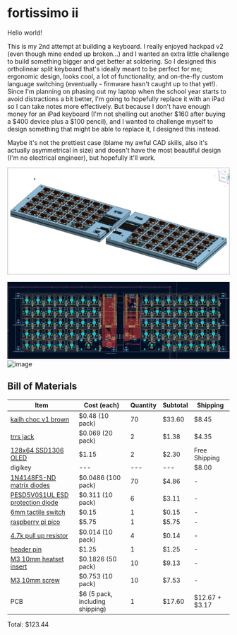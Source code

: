 # fortissimo ii

Hello world!

This is my 2nd attempt at building a keyboard.
I really enjoyed hackpad v2 (even though mine ended up broken...) and I wanted an extra little challenge to build something bigger and get better at soldering. So I designed this ortholinear split keyboard that's ideally meant to be perfect for me; ergonomic design, looks cool, a lot of functionality, and on-the-fly custom language switching (eventually - firmware hasn't caught up to that yet!). Since I'm planning on phasing out my laptop when the school year starts to avoid distractions a bit better, I'm going to hopefully replace it with an iPad so I can take notes more effectively. But because I don't have enough money for an iPad keyboard (I'm not shelling out another $160 after buying a $400 device plus a $100 pencil), and I wanted to challenge myself to design something that might be able to replace it, I designed this instead.

Maybe it's not the prettiest case (blame my awful CAD skills, also it's actually asymmetrical in size) and doesn't have the most beautiful design (I'm no electrical engineer), but hopefully it'll work. 

![image](/images/full_assembly.png)

![image](/images/updated_pcb.png)
<img width="1330" height="845" alt="image" src="https://github.com/user-attachments/assets/3e6d4e00-ee12-4523-a8d6-32d1219d6940" />


## Bill of Materials

| Item | Cost (each) | Quantity | Subtotal | Shipping |
|---|---|---|---|---|
|[kailh choc v1 brown](https://chosfox.com/collections/kailh-low-profile-switch-pg1350/products/kailh-chocs?variant=42514647646402) | $0.48 (10 pack) | 70 | $33.60 | $8.45 |
|[trrs jack](https://www.aliexpress.com/item/32368285821.html) | $0.069 (20 pack) | 2 | $1.38 | $4.35 |
|[128x64 SSD1306 OLED](https://www.aliexpress.com/item/1005006700828250.html) | $1.15 | 2 | $2.30 | Free Shipping |
| digikey |---|---|---|$8.00|
|[1N4148FS-ND matrix diodes](https://www.digikey.ca/en/products/detail/onsemi/1N4148/458603) | $0.0486 (100 pack) | 70 | $4.86 | - |
|[PESD5V0S1UL ESD protection diode](https://www.digikey.ca/en/products/detail/nexperia-usa-inc/PESD5V0S1BA-QF/18108466) | $0.311 (10 pack) | 6 | $3.11 | - |
|[6mm tactile switch](https://www.digikey.ca/en/products/detail/same-sky-formerly-cui-devices-/TS02-66-50-BK-100-LCR-D/15634294) | $0.15 | 1 | $0.15 | - |
|[raspberry pi pico](https://www.digikey.ca/en/products/detail/raspberry-pi/SC0915/13684020) | $5.75 | 1 | $5.75 | - |
|[4.7k pull up resistor](https://www.digikey.ca/en/products/detail/yageo/RC0603FR-074K7L/727212) | $0.014 (10 pack) | 4 | $0.14 | - |
|[header pin](https://www.digikey.ca/en/products/detail/w-rth-elektronik/61301611121/4846854) | $1.25 | 1 | $1.25 | - | 
|[M3 10mm heatset insert](https://www.digikey.ca/en/products/detail/adafruit-industries-llc/4255/10244656) | $0.1826 (50 pack) | 10 | $9.13 | - |
|[M3 10mm screw](https://www.digikey.ca/en/products/detail/apm-hexseal/RM3X10MM-2701/3712296) | $0.753 (10 pack) | 10 | $7.53 | - |
|PCB| $6 (5 pack, including shipping) |  1 | $17.60 | $12.67 + $3.17 | 

Total: $123.44

